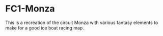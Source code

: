 # FC1-Monza
This is a recreation of the circuit Monza with various fantasy elements to make for a good ice boat racing map.
